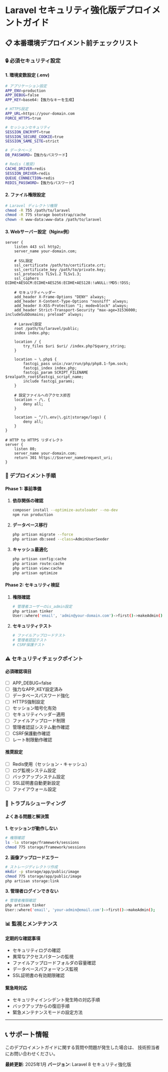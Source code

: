 # Laravel セキュリティ強化版デプロイメントガイド

## 📋 本番環境デプロイメント前チェックリスト

### 🔒 必須セキュリティ設定

#### 1. 環境変数設定 (.env)
```bash
# アプリケーション設定
APP_ENV=production
APP_DEBUG=false
APP_KEY=base64:【強力なキーを生成】

# HTTPS設定
APP_URL=https://your-domain.com
FORCE_HTTPS=true

# セッションセキュリティ
SESSION_ENCRYPT=true
SESSION_SECURE_COOKIE=true
SESSION_SAME_SITE=strict

# データベース
DB_PASSWORD=【強力なパスワード】

# Redis (推奨)
CACHE_DRIVER=redis
SESSION_DRIVER=redis
QUEUE_CONNECTION=redis
REDIS_PASSWORD=【強力なパスワード】
```

#### 2. ファイル権限設定
```bash
# Laravel ディレクトリ権限
chmod -R 755 /path/to/laravel
chmod -R 775 storage bootstrap/cache
chown -R www-data:www-data /path/to/laravel
```

#### 3. Webサーバー設定（Nginx例）
```nginx
server {
    listen 443 ssl http2;
    server_name your-domain.com;
    
    # SSL設定
    ssl_certificate /path/to/certificate.crt;
    ssl_certificate_key /path/to/private.key;
    ssl_protocols TLSv1.2 TLSv1.3;
    ssl_ciphers ECDHE+AESGCM:ECDHE+AES256:ECDHE+AES128:!aNULL:!MD5:!DSS;
    
    # セキュリティヘッダー
    add_header X-Frame-Options "DENY" always;
    add_header X-Content-Type-Options "nosniff" always;
    add_header X-XSS-Protection "1; mode=block" always;
    add_header Strict-Transport-Security "max-age=31536000; includeSubDomains; preload" always;
    
    # Laravel設定
    root /path/to/laravel/public;
    index index.php;
    
    location / {
        try_files $uri $uri/ /index.php?$query_string;
    }
    
    location ~ \.php$ {
        fastcgi_pass unix:/var/run/php/php8.1-fpm.sock;
        fastcgi_index index.php;
        fastcgi_param SCRIPT_FILENAME $realpath_root$fastcgi_script_name;
        include fastcgi_params;
    }
    
    # 設定ファイルへのアクセス拒否
    location ~ /\. {
        deny all;
    }
    
    location ~ ^/(\.env|\.git|storage/logs) {
        deny all;
    }
}

# HTTP to HTTPS リダイレクト
server {
    listen 80;
    server_name your-domain.com;
    return 301 https://$server_name$request_uri;
}
```

### 🚀 デプロイメント手順

#### Phase 1: 事前準備
1. **依存関係の確認**
   ```bash
   composer install --optimize-autoloader --no-dev
   npm run production
   ```

2. **データベース移行**
   ```bash
   php artisan migrate --force
   php artisan db:seed --class=AdminUserSeeder
   ```

3. **キャッシュ最適化**
   ```bash
   php artisan config:cache
   php artisan route:cache
   php artisan view:cache
   php artisan optimize
   ```

#### Phase 2: セキュリティ検証
1. **権限確認**
   ```bash
   # 管理者ユーザーのis_admin設定
   php artisan tinker
   User::where('email', 'admin@your-domain.com')->first()->makeAdmin();
   ```

2. **セキュリティテスト**
   ```bash
   # ファイルアップロードテスト
   # 管理者認証テスト
   # CSRF保護テスト
   ```

### ⚠️ セキュリティチェックポイント

#### 必須確認項目
- [ ] APP_DEBUG=false
- [ ] 強力なAPP_KEY設定済み
- [ ] データベースパスワード強化
- [ ] HTTPS強制設定
- [ ] セッション暗号化有効
- [ ] セキュリティヘッダー適用
- [ ] ファイルアップロード制限
- [ ] 管理者認証システム動作確認
- [ ] CSRF保護動作確認
- [ ] レート制限動作確認

#### 推奨設定
- [ ] Redis使用（セッション・キャッシュ）
- [ ] ログ監視システム設定
- [ ] バックアップシステム設定
- [ ] SSL証明書自動更新設定
- [ ] ファイアウォール設定

### 🔧 トラブルシューティング

#### よくある問題と解決策

**1. セッションが動作しない**
```bash
# 権限確認
ls -la storage/framework/sessions
chmod 775 storage/framework/sessions
```

**2. 画像アップロードエラー**
```bash
# ストレージディレクトリ作成
mkdir -p storage/app/public/image
chmod 775 storage/app/public/image
php artisan storage:link
```

**3. 管理者ログインできない**
```bash
# 管理者権限確認
php artisan tinker
User::where('email', 'your-admin@email.com')->first()->makeAdmin();
```

### 📊 監視とメンテナンス

#### 定期的な確認事項
- セキュリティログの確認
- 異常なアクセスパターンの監視
- ファイルアップロードフォルダの容量確認
- データベースパフォーマンス監視
- SSL証明書の有効期限確認

#### 緊急時対応
- セキュリティインシデント発生時の対応手順
- バックアップからの復旧手順
- 緊急メンテナンスモードの設定方法

---

## 📞 サポート情報

このデプロイメントガイドに関する質問や問題が発生した場合は、
技術担当者にお問い合わせください。

**最終更新**: 2025年1月
**バージョン**: Laravel 8 セキュリティ強化版